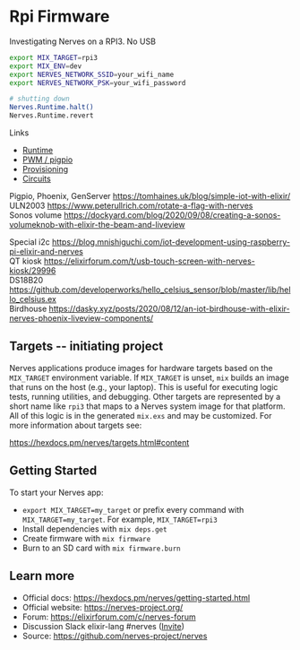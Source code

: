 # Rpi Firmware


Investigating Nerves on a RPI3. No USB 


```sh
export MIX_TARGET=rpi3
export MIX_ENV=dev
export NERVES_NETWORK_SSID=your_wifi_name
export NERVES_NETWORK_PSK=your_wifi_password

# shutting down
Nerves.Runtime.halt()
Nerves.Runtime.revert
```


Links
  * [Runtime](https://hexdocs.pm/nerves_runtime/readme.html#device-reboot-and-shutdown)
  * [PWM / pigpio](https://dev.to/mnishiguchi/elixir-nerves-pulse-width-modulation-pwm-for-led-mj2)
  * [Provisioning](https://embedded-elixir.com/post/2018-06-15-serial_number/)
  * [Circuits](https://elixir-circuits.github.io)

Pigpio, Phoenix, GenServer https://tomhaines.uk/blog/simple-iot-with-elixir/   
ULN2003 https://www.peterullrich.com/rotate-a-flag-with-nerves  
Sonos volume https://dockyard.com/blog/2020/09/08/creating-a-sonos-volumeknob-with-elixir-the-beam-and-liveview  

Special
i2c https://blog.mnishiguchi.com/iot-development-using-raspberry-pi-elixir-and-nerves  
QT kiosk https://elixirforum.com/t/usb-touch-screen-with-nerves-kiosk/29996  
DS18B20 https://github.com/developerworks/hello_celsius_sensor/blob/master/lib/hello_celsius.ex  
Birdhouse https://dasky.xyz/posts/2020/08/12/an-iot-birdhouse-with-elixir-nerves-phoenix-liveview-components/  



## Targets -- initiating project

Nerves applications produce images for hardware targets based on the
`MIX_TARGET` environment variable. If `MIX_TARGET` is unset, `mix` builds an
image that runs on the host (e.g., your laptop). This is useful for executing
logic tests, running utilities, and debugging. Other targets are represented by
a short name like `rpi3` that maps to a Nerves system image for that platform.
All of this logic is in the generated `mix.exs` and may be customized. For more
information about targets see:

https://hexdocs.pm/nerves/targets.html#content

## Getting Started

To start your Nerves app:
  * `export MIX_TARGET=my_target` or prefix every command with
    `MIX_TARGET=my_target`. For example, `MIX_TARGET=rpi3`
  * Install dependencies with `mix deps.get`
  * Create firmware with `mix firmware`
  * Burn to an SD card with `mix firmware.burn`

## Learn more

  * Official docs: https://hexdocs.pm/nerves/getting-started.html
  * Official website: https://nerves-project.org/
  * Forum: https://elixirforum.com/c/nerves-forum
  * Discussion Slack elixir-lang #nerves ([Invite](https://elixir-slackin.herokuapp.com/))
  * Source: https://github.com/nerves-project/nerves
